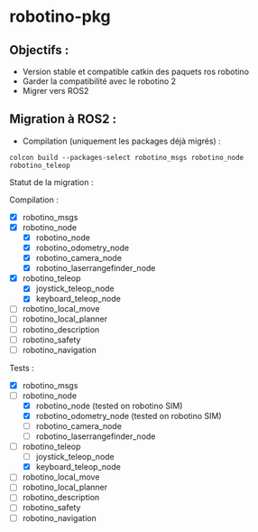 robotino-pkg
============

Objectifs :
-----------
* Version stable et compatible catkin des paquets ros robotino
* Garder la compatibilité avec le robotino 2
* Migrer vers ROS2

Migration à ROS2 :
------------------
* Compilation (uniquement les packages déjà migrés) :

`colcon build --packages-select robotino_msgs robotino_node robotino_teleop`

Statut de la migration :

Compilation :
- [x] robotino_msgs
- [x] robotino_node  
    - [x] robotino_node
    - [x] robotino_odometry_node
    - [x] robotino_camera_node
    - [x] robotino_laserrangefinder_node

- [x] robotino_teleop
    - [x] joystick_teleop_node
    - [x] keyboard_teleop_node

- [ ] robotino_local_move
- [ ] robotino_local_planner
- [ ] robotino_description
- [ ] robotino_safety
- [ ] robotino_navigation

Tests :

- [x] robotino_msgs
- [ ] robotino_node  
    - [x] robotino_node (tested on robotino SIM)
    - [x] robotino_odometry_node (tested on robotino SIM)
    - [ ] robotino_camera_node
    - [ ] robotino_laserrangefinder_node

- [ ] robotino_teleop
    - [ ] joystick_teleop_node
    - [x] keyboard_teleop_node

- [ ] robotino_local_move
- [ ] robotino_local_planner
- [ ] robotino_description
- [ ] robotino_safety
- [ ] robotino_navigation
